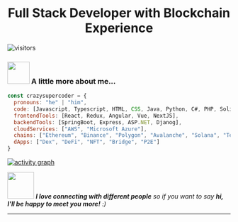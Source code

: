 <h1 align="center">Full Stack Developer with Blockchain Experience</h1>

<p><img src="https://visitor-badge.glitch.me/badge?page_id=crazysupercoder" alt="visitors"></p>

### <img src="https://media.giphy.com/media/VgCDAzcKvsR6OM0uWg/giphy.gif" width="50"> A little more about me...  

```javascript
const crazysupercoder = {
  pronouns: "he" | "him",
  code: [Javascript, Typescript, HTML, CSS, Java, Python, C#, PHP, Solidity, Rust],
  frontendTools: [React, Redux, Angular, Vue, NextJS],
  backendTools: [SpringBoot, Express, ASP.NET, Djanog],
  cloudServices: ["AWS", "Microsoft Azure"],
  chains: ["Ethereum", "Binance", "Polygon", "Avalanche", "Solana", "Terra"],
  dApps: ["Dex", "DeFi", "NFT", "Bridge", "P2E"]
}
```

[![activity graph](https://activity-graph.herokuapp.com/graph?username=crazysupercoder&custom_title=crazysupercoder%20activity%20graph&theme=github-light&hide_border=true)](https://github.com/ashutosh00710/github-readme-activity-graph)

<img src="https://media.giphy.com/media/LnQjpWaON8nhr21vNW/giphy.gif" width="60"> <em><b>I love connecting with different people</b> so if you want to say <b>hi, I'll be happy to meet you more!</b> :)</em>

---
